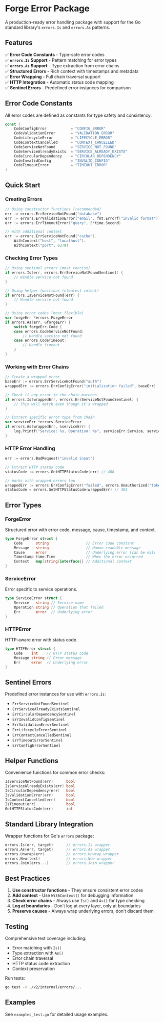 # Forge Error Package

A production-ready error handling package with support for the Go standard library's `errors.Is` and `errors.As` patterns.

## Features

✅ **Error Code Constants** - Type-safe error codes  
✅ **`errors.Is` Support** - Pattern matching for error types  
✅ **`errors.As` Support** - Type extraction from error chains  
✅ **Structured Errors** - Rich context with timestamps and metadata  
✅ **Error Wrapping** - Full chain traversal support  
✅ **HTTP Integration** - Automatic status code mapping  
✅ **Sentinel Errors** - Predefined error instances for comparison

## Error Code Constants

All error codes are defined as constants for type safety and consistency:

```go
const (
    CodeConfigError           = "CONFIG_ERROR"
    CodeValidationError       = "VALIDATION_ERROR"
    CodeLifecycleError        = "LIFECYCLE_ERROR"
    CodeContextCancelled      = "CONTEXT_CANCELLED"
    CodeServiceNotFound       = "SERVICE_NOT_FOUND"
    CodeServiceAlreadyExists  = "SERVICE_ALREADY_EXISTS"
    CodeCircularDependency    = "CIRCULAR_DEPENDENCY"
    CodeInvalidConfig         = "INVALID_CONFIG"
    CodeTimeoutError          = "TIMEOUT_ERROR"
)
```

## Quick Start

### Creating Errors

```go
// Using constructor functions (recommended)
err := errors.ErrServiceNotFound("database")
err := errors.ErrValidationError("email", fmt.Errorf("invalid format"))
err := errors.ErrTimeoutError("query", 5*time.Second)

// With additional context
err := errors.ErrServiceNotFound("cache").
    WithContext("host", "localhost").
    WithContext("port", 6379)
```

### Checking Error Types

```go
// Using sentinel errors (most concise)
if errors.Is(err, errors.ErrServiceNotFoundSentinel) {
    // Handle service not found
}

// Using helper functions (clearest intent)
if errors.IsServiceNotFound(err) {
    // Handle service not found
}

// Using error codes (most flexible)
var forgeErr *errors.ForgeError
if errors.As(err, &forgeErr) {
    switch forgeErr.Code {
    case errors.CodeServiceNotFound:
        // Handle service not found
    case errors.CodeTimeout:
        // Handle timeout
    }
}
```

### Working with Error Chains

```go
// Create a wrapped error
baseErr := errors.ErrServiceNotFound("auth")
wrappedErr := errors.ErrConfigError("initialization failed", baseErr)

// Check if any error in the chain matches
if errors.Is(wrappedErr, errors.ErrServiceNotFoundSentinel) {
    // This will match even though it's wrapped
}

// Extract specific error type from chain
var serviceErr *errors.ServiceError
if errors.As(wrappedErr, &serviceErr) {
    log.Printf("Service: %s, Operation: %s", serviceErr.Service, serviceErr.Operation)
}
```

### HTTP Error Handling

```go
err := errors.BadRequest("invalid input")

// Extract HTTP status code
statusCode := errors.GetHTTPStatusCode(err) // 400

// Works with wrapped errors too
wrappedErr := errors.ErrConfigError("failed", errors.Unauthorized("token expired"))
statusCode = errors.GetHTTPStatusCode(wrappedErr) // 401
```

## Error Types

### ForgeError

Structured error with error code, message, cause, timestamp, and context.

```go
type ForgeError struct {
    Code      string                 // Error code constant
    Message   string                 // Human-readable message
    Cause     error                  // Underlying error (can be nil)
    Timestamp time.Time              // When the error occurred
    Context   map[string]interface{} // Additional context
}
```

### ServiceError

Error specific to service operations.

```go
type ServiceError struct {
    Service   string // Service name
    Operation string // Operation that failed
    Err       error  // Underlying error
}
```

### HTTPError

HTTP-aware error with status code.

```go
type HTTPError struct {
    Code    int    // HTTP status code
    Message string // Error message
    Err     error  // Underlying error
}
```

## Sentinel Errors

Predefined error instances for use with `errors.Is`:

- `ErrServiceNotFoundSentinel`
- `ErrServiceAlreadyExistsSentinel`
- `ErrCircularDependencySentinel`
- `ErrInvalidConfigSentinel`
- `ErrValidationErrorSentinel`
- `ErrLifecycleErrorSentinel`
- `ErrContextCancelledSentinel`
- `ErrTimeoutErrorSentinel`
- `ErrConfigErrorSentinel`

## Helper Functions

Convenience functions for common error checks:

```go
IsServiceNotFound(err)      bool
IsServiceAlreadyExists(err) bool
IsCircularDependency(err)   bool
IsValidationError(err)      bool
IsContextCancelled(err)     bool
IsTimeout(err)              bool
GetHTTPStatusCode(err)      int
```

## Standard Library Integration

Wrapper functions for Go's `errors` package:

```go
errors.Is(err, target)      // errors.Is wrapper
errors.As(err, target)      // errors.As wrapper
errors.Unwrap(err)          // errors.Unwrap wrapper
errors.New(text)            // errors.New wrapper
errors.Join(errs...)        // errors.Join wrapper
```

## Best Practices

1. **Use constructor functions** - They ensure consistent error codes
2. **Add context** - Use `WithContext()` for debugging information
3. **Check error chains** - Always use `Is()` and `As()` for type checking
4. **Log at boundaries** - Don't log at every layer, only at boundaries
5. **Preserve causes** - Always wrap underlying errors, don't discard them

## Testing

Comprehensive test coverage including:
- Error matching with `Is()`
- Type extraction with `As()`
- Error chain traversal
- HTTP status code extraction
- Context preservation

Run tests:
```bash
go test -v ./v2/internal/errors/...
```

## Examples

See `examples_test.go` for detailed usage examples.

